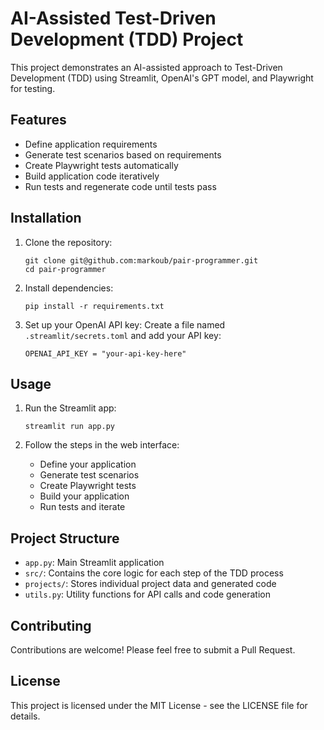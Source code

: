 # AI-Assisted Test-Driven Development (TDD) Project

This project demonstrates an AI-assisted approach to Test-Driven Development (TDD) using Streamlit, OpenAI's GPT model, and Playwright for testing.

## Features

- Define application requirements
- Generate test scenarios based on requirements
- Create Playwright tests automatically
- Build application code iteratively
- Run tests and regenerate code until tests pass

## Installation

1. Clone the repository:
   ```
   git clone git@github.com:markoub/pair-programmer.git
   cd pair-programmer
   ```

2. Install dependencies:
   ```
   pip install -r requirements.txt
   ```

3. Set up your OpenAI API key:
   Create a file named `.streamlit/secrets.toml` and add your API key:
   ```
   OPENAI_API_KEY = "your-api-key-here"
   ```

## Usage

1. Run the Streamlit app:
   ```
   streamlit run app.py
   ```

2. Follow the steps in the web interface:
   - Define your application
   - Generate test scenarios
   - Create Playwright tests
   - Build your application
   - Run tests and iterate

## Project Structure

- `app.py`: Main Streamlit application
- `src/`: Contains the core logic for each step of the TDD process
- `projects/`: Stores individual project data and generated code
- `utils.py`: Utility functions for API calls and code generation

## Contributing

Contributions are welcome! Please feel free to submit a Pull Request.

## License

This project is licensed under the MIT License - see the LICENSE file for details.
